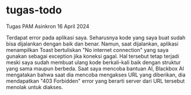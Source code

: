 # tugas-todo
Tugas PAM Asinkron 16 April 2024

Terdapat error pada aplikasi saya. Seharusnya kode yang saya buat sudah bisa dijalankan dengan baik dan benar. Namun, saat dijalankan, aplikasi menampilkan Toast bertuliskan "No internet connection" yang saya gunakan sebagai exception jika koneksi gagal. Hal tersebut tetap terjadi meski saya sudah membuat ulang kode berkali-kali baik dengan struktur yang sama maupun berbeda. Saat saya mencoba bantuan AI, Blackbox AI mengatakan bahwa saat dia mencoba mengakses URL yang diberikan, dia mendapatkan "403 Forbidden" error yang berarti server dari URL tersebut menolak untuk diakses.
